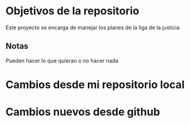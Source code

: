 # Objetivos de la repositorio

Este proyecto se encarga de manejar los planes de la liga de la justicia


## Notas
Pueden hacer lo que quieran o no hacer nada

# Cambios desde mi repositorio local
# Cambios nuevos desde github
